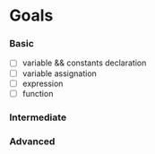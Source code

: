 # Goals

### Basic
- [ ] variable && constants declaration
- [ ] variable assignation
- [ ] expression
- [ ] function

### Intermediate

### Advanced

